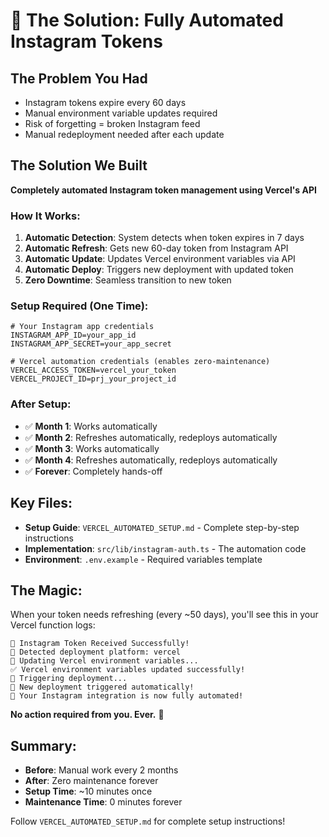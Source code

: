 # 🎯 The Solution: Fully Automated Instagram Tokens

## The Problem You Had
- Instagram tokens expire every 60 days
- Manual environment variable updates required
- Risk of forgetting = broken Instagram feed
- Manual redeployment needed after each update

## The Solution We Built
**Completely automated Instagram token management using Vercel's API**

### How It Works:
1. **Automatic Detection**: System detects when token expires in 7 days
2. **Automatic Refresh**: Gets new 60-day token from Instagram API  
3. **Automatic Update**: Updates Vercel environment variables via API
4. **Automatic Deploy**: Triggers new deployment with updated token
5. **Zero Downtime**: Seamless transition to new token

### Setup Required (One Time):
```env
# Your Instagram app credentials
INSTAGRAM_APP_ID=your_app_id
INSTAGRAM_APP_SECRET=your_app_secret

# Vercel automation credentials (enables zero-maintenance)
VERCEL_ACCESS_TOKEN=vercel_your_token
VERCEL_PROJECT_ID=prj_your_project_id
```

### After Setup:
- ✅ **Month 1**: Works automatically
- ✅ **Month 2**: Refreshes automatically, redeploys automatically  
- ✅ **Month 3**: Works automatically
- ✅ **Month 4**: Refreshes automatically, redeploys automatically
- ✅ **Forever**: Completely hands-off

## Key Files:
- **Setup Guide**: `VERCEL_AUTOMATED_SETUP.md` - Complete step-by-step instructions
- **Implementation**: `src/lib/instagram-auth.ts` - The automation code
- **Environment**: `.env.example` - Required variables template

## The Magic:
When your token needs refreshing (every ~50 days), you'll see this in your Vercel function logs:

```
📝 Instagram Token Received Successfully!
🚀 Detected deployment platform: vercel
🔄 Updating Vercel environment variables...
✅ Vercel environment variables updated successfully!
🔄 Triggering deployment...
🚀 New deployment triggered automatically!
🎉 Your Instagram integration is now fully automated!
```

**No action required from you. Ever.** 🎉

## Summary:
- **Before**: Manual work every 2 months
- **After**: Zero maintenance forever
- **Setup Time**: ~10 minutes once  
- **Maintenance Time**: 0 minutes forever

Follow `VERCEL_AUTOMATED_SETUP.md` for complete setup instructions!
